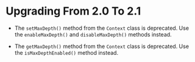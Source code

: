 Upgrading From 2.0 To 2.1
=========================

 * The `setMaxDepth()` method from the `Context` class is deprecated. Use the
   `enableMaxDepth()` and `disableMaxDepth()` methods instead.

 * The `getMaxDepth()` method from the `Context` class is deprecated. Use the
   `isMaxDepthEnabled()` method instead.
